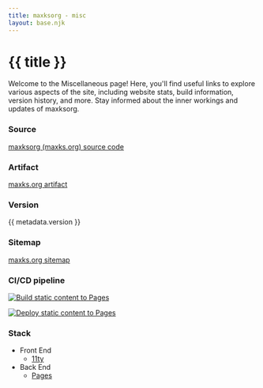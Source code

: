 ```yaml
---
title: maxksorg - misc
layout: base.njk
---
```

# {{ title }}

Welcome to the Miscellaneous page! Here, you'll find useful links to explore various aspects of the site, including website stats, build information, version history, and more. Stay informed about the inner workings and updates of maxksorg.

### Source

[maxksorg (maxks.org) source code](https://github.com/MaxCoGa/maxcoga.github.io)

### Artifact

[maxks.org artifact](https://github.com/MaxCoGa/maxcoga.github.io/tree/pages/public)

### Version

{{ metadata.version }}

### Sitemap

[maxks.org sitemap](https://maxks.org/sitemap.xml)

### CI/CD pipeline

[![Build static content to Pages](https://github.com/MaxCoGa/maxcoga.github.io/actions/workflows/build-pages.yml/badge.svg?branch=main)](https://github.com/MaxCoGa/maxcoga.github.io/actions/workflows/build-pages.yml)

[![Deploy static content to Pages](https://github.com/MaxCoGa/maxcoga.github.io/actions/workflows/deploy-pages.yml/badge.svg?branch=pages)](https://github.com/MaxCoGa/maxcoga.github.io/actions/workflows/deploy-pages.yml)

### Stack

- Front End
    - [11ty](https://www.11ty.dev/)
- Back End
    - [Pages](https://pages.github.com/)